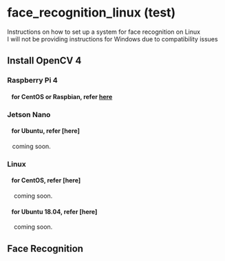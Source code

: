 # face_recognition_linux (test)
Instructions on how to set up a system for face recognition on Linux  
I will not be providing instructions for Windows due to compatibility issues  

## Install OpenCV 4

### Raspberry Pi 4 

####    for CentOS or Raspbian, refer [here](script/0_RPi4.md)  

### Jetson Nano

####    for Ubuntu, refer [here]
    coming soon.  
    
### Linux

####    for CentOS, refer [here]
    coming soon.  
    
####    for Ubuntu 18.04, refer [here]
    coming soon.  
    
## Face Recognition




